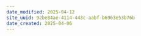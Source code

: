 ```yaml
---
date_modified: 2025-04-12
site_uuid: 92be84ae-4114-443c-aabf-b6963e53b76b
date_created: 2025-04-06
---
```


